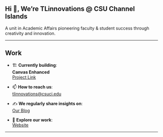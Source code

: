 ## Hi 👋, We’re TLinnovations @ CSU Channel Islands
A unit in Academic Affairs pioneering faculty & student success through creativity and innovation.

---

## Work

- 🏗 **Currently building**:\
  **Canvas Enhanced**\
  [Project Link](https://github.com/TLinnovations/Canvas-Enhanced)

- 📫 **How to reach us**:\
  [tlinnovations@csuci.edu](mailto:tlinnovations@csuci.edu)

- ✍️ **We regularly share insights on**:\
  [Our Blog](https://tlinnovations.cikeys.com/)

- 💼 **Explore our work**:\
  [Website](https://www.csuci.edu/tli/)


---

